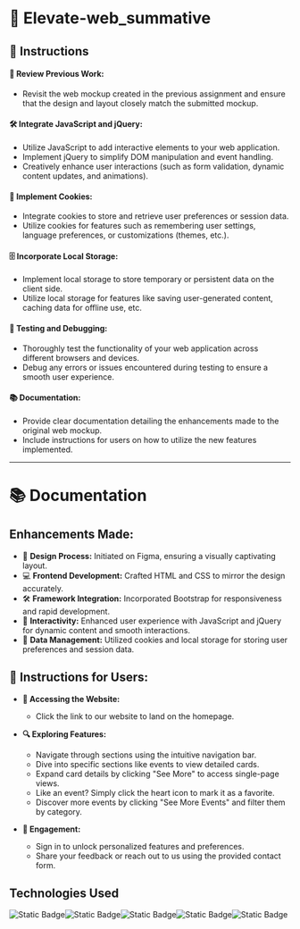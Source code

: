 # 🌟 **Elevate-web_summative**

## 📝 **Instructions**

#### 🔄 **Review Previous Work:**
- Revisit the web mockup created in the previous assignment and ensure that the design and layout closely match the submitted mockup.

#### 🛠️ **Integrate JavaScript and jQuery:**
- Utilize JavaScript to add interactive elements to your web application.
- Implement jQuery to simplify DOM manipulation and event handling.
- Creatively enhance user interactions (such as form validation, dynamic content updates, and animations).

#### 🍪 **Implement Cookies:**
- Integrate cookies to store and retrieve user preferences or session data.
- Utilize cookies for features such as remembering user settings, language preferences, or customizations (themes, etc.).

#### 🗄️ **Incorporate Local Storage:**
- Implement local storage to store temporary or persistent data on the client side.
- Utilize local storage for features like saving user-generated content, caching data for offline use, etc.

#### 🧪 **Testing and Debugging:**
- Thoroughly test the functionality of your web application across different browsers and devices.
- Debug any errors or issues encountered during testing to ensure a smooth user experience.

#### 📚 **Documentation:**
- Provide clear documentation detailing the enhancements made to the original web mockup.
- Include instructions for users on how to utilize the new features implemented.
  
<hr>

# 📚 **Documentation**

## **Enhancements Made:**

- 🎨 **Design Process:** Initiated on Figma, ensuring a visually captivating layout.
- 💻 **Frontend Development:** Crafted HTML and CSS to mirror the design accurately.
- 🛠️ **Framework Integration:** Incorporated Bootstrap for responsiveness and rapid development.
- 🚀 **Interactivity:** Enhanced user experience with JavaScript and jQuery for dynamic content and smooth interactions.
- 🍪 **Data Management:** Utilized cookies and local storage for storing user preferences and session data.

## 📝 **Instructions for Users:**

* **🔗 Accessing the Website:**
   - Click the link to our website to land on the homepage.

* **🔍 Exploring Features:**
   - Navigate through sections using the intuitive navigation bar.
   - Dive into specific sections like events to view detailed cards.
   - Expand card details by clicking "See More" to access single-page views.
   - Like an event? Simply click the heart icon to mark it as a favorite.
   - Discover more events by clicking "See More Events" and filter them by category.

* **🤝 Engagement:**
   - Sign in to unlock personalized features and preferences.
   - Share your feedback or reach out to us using the provided contact form.


## Technologies Used
![Static Badge](https://img.shields.io/badge/Javascript-darkgreen?logo=Javascript)![Static Badge](https://img.shields.io/badge/Bootstrap-violet?logo=Bootstrap)![Static Badge](https://img.shields.io/badge/CSS3-blue?logo=CSS3&logoColor=blue&labelColor=white)![Static Badge](https://img.shields.io/badge/HTML5-orange?logo=HTML5&logoColor=orange&labelColor=white)![Static Badge](https://img.shields.io/badge/SCSS-pink)






